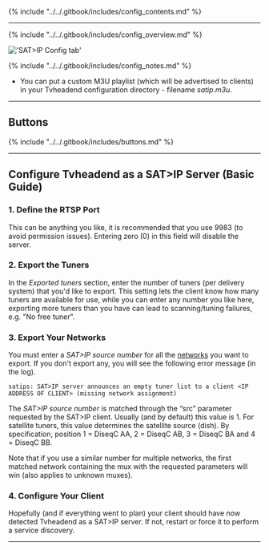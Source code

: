 {% include "../../.gitbook/includes/config_contents.md" %}

---

{% include "../../.gitbook/includes/config_overview.md" %}

!['SAT\>IP Config tab'](static/img/doc/config/satip_server.png)

{% include "../../.gitbook/includes/config_notes.md" %}

* You can put a custom M3U playlist (which will be advertised to clients) in your Tvheadend configuration directory - filename *satip.m3u*.

---

## Buttons

{% include "../../.gitbook/includes/buttons.md" %}

---

## Configure Tvheadend as a SAT>IP Server (Basic Guide)

### 1. Define the RTSP Port

This can be anything you like, it is recommended that you use 9983 
(to avoid permission issues). Entering zero (0) in this field will 
disable the server. 

### 2. Export the Tuners

In the *Exported tuners* section, enter the number of tuners (per 
delivery system) that you'd like to export. This setting lets the 
client know how many tuners are available for use, while you can enter 
any number you like here, exporting more tuners than you have can lead 
to scanning/tuning failures, e.g. "No free tuner".

### 3. Export Your Networks

You must enter a *SAT\>IP source number* for all the 
[networks](class/mpegts_network) you want to export. If you don't export 
any, you will see the following error message (in the log).

`satips: SAT>IP server announces an empty tuner list to a client <IP ADDRESS OF CLIENT> (missing network assignment)` 

The *SAT\>IP source number* is matched through the “src” parameter 
requested by the SAT\>IP client. Usually (and by default) this value 
is 1. For satellite tuners, this value determines the satellite source 
(dish). By specification, position 1 = DiseqC AA, 2 = DiseqC AB, 3 = 
DiseqC BA and 4 = DiseqC BB.

Note that if you use a similar number for multiple 
networks, the first matched network containing the mux with the 
requested parameters will win (also applies to unknown muxes).

### 4. Configure Your Client

Hopefully (and if everything went to plan) your client should have 
now detected Tvheadend as a SAT\>IP server. If not, restart or force 
it to perform a service discovery.

---
